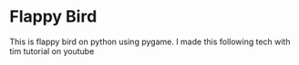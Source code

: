 # Flappy Bird
This is flappy bird on python using pygame.
I made this following tech with tim tutorial on youtube

